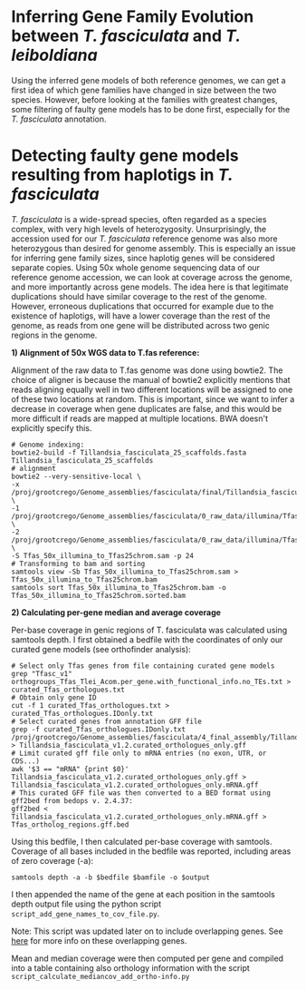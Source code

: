 # Inferring Gene Family Evolution between *T. fasciculata* and *T. leiboldiana*

Using the inferred gene models of both reference genomes, we can get a first idea of which gene families have changed in size between the two species. However, before looking at the families with greatest changes, some filtering of faulty gene models has to be done first, especially for the *T. fasciculata* annotation.

# Detecting faulty gene models resulting from haplotigs in *T. fasciculata*

*T. fasciculata* is a wide-spread species, often regarded as a species complex, with very high levels of heterozygosity. Unsurprisingly, the accession used for our *T. fasciculata* reference genome was also more heterozygous than desired for genome assembly. This is especially an issue for inferring gene family sizes, since haplotig genes will be considered separate copies.
Using 50x whole genome sequencing data of our reference genome accession, we can look at coverage across the genome, and more importantly across gene models. The idea here is that legitimate duplications should have similar coverage to the rest of the genome. However, erroneous duplications that occurred for example due to the existence of haplotigs, will have a lower coverage than the rest of the genome, as reads from one gene will be distributed across two genic regions in the genome.

**1) Alignment of 50x WGS data to T.fas reference:**

Alignment of the raw data to T.fas genome was done using bowtie2. The choice of aligner is because the manual of bowtie2 explicitly mentions that reads aligning equally well in two different locations will be assigned to one of these two locations at random. This is important, since we want to infer a decrease in coverage when gene duplicates are false, and this would be more difficult if reads are mapped at multiple locations. BWA doesn't explicitly specify this.

    # Genome indexing:
    bowtie2-build -f Tillandsia_fasciculata_25_scaffolds.fasta Tillandsia_fasciculata_25_scaffolds
    # alignment
    bowtie2 --very-sensitive-local \
	-x /proj/grootcrego/Genome_assemblies/fasciculata/final/Tillandsia_fasciculata_25_scaffolds.fasta \
	-1 /proj/grootcrego/Genome_assemblies/fasciculata/0_raw_data/illumina/Tfas_Illumina_50x_trimmed_pair1.fq \
	-2 /proj/grootcrego/Genome_assemblies/fasciculata/0_raw_data/illumina/Tfas_Illumina_50x_trimmed_pair2.fq \
	-S Tfas_50x_illumina_to_Tfas25chrom.sam -p 24
    # Transforming to bam and sorting
    samtools view -Sb Tfas_50x_illumina_to_Tfas25chrom.sam > Tfas_50x_illumina_to_Tfas25chrom.bam
    samtools sort Tfas_50x_illumina_to_Tfas25chrom.bam -o Tfas_50x_illumina_to_Tfas25chrom.sorted.bam

**2) Calculating per-gene median and average coverage**

Per-base coverage in genic regions of T. fasciculata was calculated using samtools depth. I first obtained a bedfile with the coordinates of only our curated gene models (see orthofinder analysis):

    # Select only Tfas genes from file containing curated gene models
	grep "Tfasc_v1"  orthogroups_Tfas_Tlei_Acom.per_gene.with_functional_info.no_TEs.txt > curated_Tfas_orthologues.txt
    # Obtain only gene ID
	cut -f 1 curated_Tfas_orthologues.txt > curated_Tfas_orthologues.IDonly.txt
    # Select curated genes from annotation GFF file
	grep -f curated_Tfas_orthologues.IDonly.txt /proj/grootcrego/Genome_assemblies/fasciculata/4_final_assembly/Tillandsia_fasciculata_v1.2.edited_allfeatures.gff > Tillandsia_fasciculata_v1.2.curated_orthologues_only.gff
    # Limit curated gff file only to mRNA entries (no exon, UTR, or CDS...)
	awk '$3 == "mRNA" {print $0}' Tillandsia_fasciculata_v1.2.curated_orthologues_only.gff > Tillandsia_fasciculata_v1.2.curated_orthologues_only.mRNA.gff
    # This curated GFF file was then converted to a BED format using gff2bed from bedops v. 2.4.37:  
    gff2bed < Tillandsia_fasciculata_v1.2.curated_orthologues_only.mRNA.gff > Tfas_ortholog_regions.gff.bed

Using this bedfile, I then calculated per-base coverage with samtools. Coverage of all bases included in the bedfile was reported, including areas of zero coverage (-a):

    samtools depth -a -b $bedfile $bamfile -o $output

I then appended the name of the gene at each position in the samtools depth output file using the python script `script_add_gene_names_to_cov_file.py`.

Note: This script was updated later on to include overlapping genes. See [here](https://github.com/cgrootcrego/Tillandsia-compgenomics/tree/main/Annotation/Gene_curation/overlapping_genes) for more info on these overlapping genes.

Mean and median coverage were then computed per gene and compiled into a table containing also orthology information with the script `script_calculate_mediancov_add_ortho-info.py`
